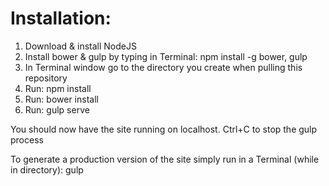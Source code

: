 # Installation:

1. Download & install NodeJS
2. Install bower & gulp by typing in Terminal: npm install -g bower, gulp
3. In Terminal window go to the directory you create when pulling this repository
4. Run: npm install
5. Run: bower install
6. Run: gulp serve

You should now have the site running on localhost.
Ctrl+C to stop the gulp process

To generate a production version of the site simply run in a Terminal (while in directory): gulp
